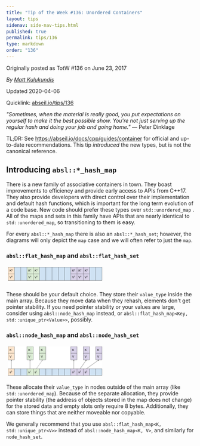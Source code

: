 ```yaml
---
title: "Tip of the Week #136: Unordered Containers"
layout: tips
sidenav: side-nav-tips.html
published: true
permalink: tips/136
type: markdown
order: "136"
---
```


Originally posted as TotW #136 on June 23, 2017

*By [Matt Kulukundis](mailto:kfm@google.com)*

Updated 2020-04-06

Quicklink: [abseil.io/tips/136](https://abseil.io/tips/136)


*"Sometimes, when the material is really good, you put expectations on yourself
to make it the best possible show. You're not just serving up the regular hash
and doing your job and going home."* — Peter Dinklage

TL;DR: See https://abseil.io/docs/cpp/guides/container for official and
up-to-date recommendations. This tip *introduced* the new types, but is not the
canonical reference.

## Introducing <code>absl::*_hash_map</code>

There is a new family of associative containers in town. They boast improvements
to efficiency and provide early access to APIs from C++17. They also provide
developers with direct control over their implementation and default hash
functions, which is important for the long term evolution of a code base. New
code should prefer these types over `std::unordered_map` . All of the maps and
sets in this family have APIs that are nearly identical to `std::unordered_map`,
so transitioning to them is easy.

For every `absl::*_hash_map` there is also an `absl::*_hash_set`; however, the
diagrams will only depict the `map` case and we will often refer to just the
`map`.

### <code>absl::flat_hash_map</code> and <code>absl::flat_hash_set</code>

<img src="/img/flat_hash_map.svg" style="margin:5px;width:50%" alt="Flat Hash Map Memory Layout"/>

These should be your default choice. They store their `value_type` inside the
main array. Because they move data when they rehash, elements don't get pointer
stability. If you need pointer stability or your values are large, consider
using `absl::node_hash_map` instead, or `absl::flat_hash_map<Key,
std::unique_ptr<Value>>`, possibly.

### <code>absl::node_hash_map</code> and <code>absl::node_hash_set</code>

<img src="/img/node_hash_map.svg" style="margin:5px;width:50%" alt="Node Hash Map Memory L ayout"/>

These allocate their `value_type` in nodes outside of the main array (like
`std::unordered_map`). Because of the separate allocation, they provide pointer
stability (the address of objects stored in the map does not change) for the
stored data and empty slots only require 8 bytes. Additionally, they can store
things that are neither moveable nor copyable.

We generally recommend that you use `absl::flat_hash_map<K, std::unique_ptr<V>>`
instead of `absl::node_hash_map<K, V>`, and similarly for `node_hash_set`.
